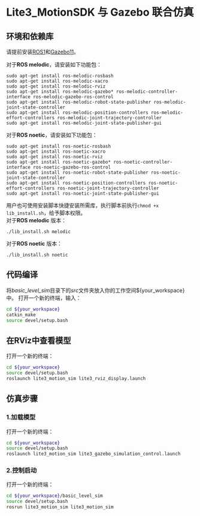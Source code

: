 Lite3_MotionSDK 与 Gazebo 联合仿真
=====

## 环境和依赖库
请提前安装[ROS1](https://www.ros.org/blog/getting-started/#)和[Gazebo11](https://gazebosim.org/docs)。

对于**ROS melodic**，请安装如下功能包：
```
sudo apt-get install ros-melodic-rosbash
sudo apt-get install ros-melodic-xacro
sudo apt-get install ros-melodic-rviz
sudo apt-get install ros-melodic-gazebo* ros-melodic-controller-interface ros-melodic-gazebo-ros-control
sudo apt-get install ros-melodic-robot-state-publisher ros-melodic-joint-state-controller 
sudo apt-get install ros-melodic-position-controllers ros-melodic-effort-controllers ros-melodic-joint-trajectory-controller
sudo apt-get install ros-melodic-joint-state-publisher-gui
```

对于**ROS noetic**，请安装如下功能包：
```
sudo apt-get install ros-noetic-rosbash
sudo apt-get install ros-noetic-xacro
sudo apt-get install ros-noetic-rviz
sudo apt-get install ros-noetic-gazebo* ros-noetic-controller-interface ros-noetic-gazebo-ros-control
sudo apt-get install ros-noetic-robot-state-publisher ros-noetic-joint-state-controller 
sudo apt-get install ros-noetic-position-controllers ros-noetic-effort-controllers ros-noetic-joint-trajectory-controller
sudo apt-get install ros-noetic-joint-state-publisher-gui
```

用户也可使用安装脚本快捷安装所需库，执行脚本前执行`chmod +x lib_install.sh`，给予脚本权限。  
对于**ROS melodic** 版本：
```
./lib_install.sh melodic
```

对于**ROS noetic** 版本：
```
./lib_install.sh noetic
```

## 代码编译
将*basic_level_sim*目录下的*src*文件夹放入你的工作空间${your_workspace}中。
打开一个新的终端，输入：
```bash
cd ${your_workspace}
catkin_make
source devel/setup.bash
```

## 在RViz中查看模型
打开一个新的终端：
```bash
cd ${your_workspace}
source devel/setup.bash
roslaunch lite3_motion_sim lite3_rviz_display.launch
```

## 仿真步骤
### 1.加载模型 ###
打开一个新的终端：
```bash
cd ${your_workspace}
source devel/setup.bash
roslaunch lite3_motion_sim lite3_gazebo_simulation_control.launch
```

### 2.控制启动 ###
打开一个新的终端：
```bash
cd ${your_workspace}/basic_level_sim
source devel/setup.bash
rosrun lite3_motion_sim lite3_motion_sim

```
